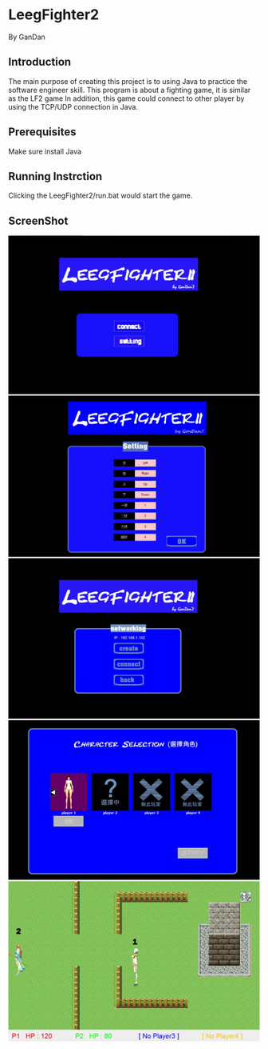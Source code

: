 # LeegFighter2
By GanDan

## Introduction

 The main purpose of creating this project is to using Java to practice the software engineer skill.
 This program is about a fighting game, it is similar as the LF2 game
 In addition, this game could connect to other player by using the TCP/UDP connection in Java.
  
## Prerequisites

 Make sure install Java
 
## Running Instrction

 Clicking the LeegFighter2/run.bat would start the game. 
 
## ScreenShot

![Main Screen](https://github.com/tony85212/LeegFighter2/blob/main/screeshot/1.jpg)
![Keyboard Setting](https://github.com/tony85212/LeegFighter2/blob/main/screeshot/2.JPG)
![Network connecting](https://github.com/tony85212/LeegFighter2/blob/main/screeshot/3.JPG)
![Select Character](https://github.com/tony85212/LeegFighter2/blob/main/screeshot/4.JPG)
![Fighting Screen](https://github.com/tony85212/LeegFighter2/blob/main/screeshot/5.JPG)
